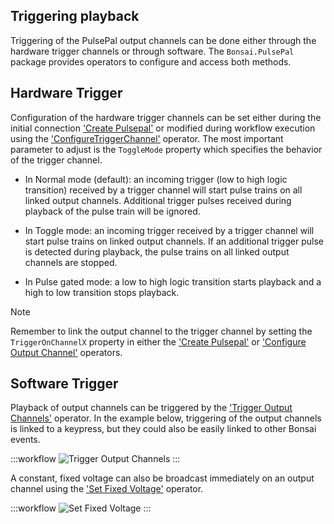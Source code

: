 
## Triggering playback

Triggering of the PulsePal output channels can be done either through the hardware trigger channels or through software. The `Bonsai.PulsePal` package provides operators to configure and access both methods.

## Hardware Trigger
Configuration of the hardware trigger channels can be set either during the initial connection ['Create Pulsepal'](xref:Bonsai.PulsePal.CreatePulsePal) or modified during workflow execution using the ['ConfigureTriggerChannel'](xref:Bonsai.PulsePal.ConfigureTriggerChannel) operator. The most important parameter to adjust is the `ToggleMode` property which specifies the behavior of the trigger channel.

- In Normal mode (default): an incoming trigger (low to high logic transition) received by a trigger channel will start pulse trains on all linked output channels. Additional trigger pulses received during playback of the pulse train will be ignored.

- In Toggle mode: an incoming trigger received by a trigger channel will start pulse trains on linked output channels. If an additional trigger pulse is detected during playback, the pulse trains on all linked output channels are stopped.

- In Pulse gated mode: a low to high logic transition starts playback and a high to low transition stops playback.

> [!NOTE]
> Remember to link the output channel to the trigger channel by setting the `TriggerOnChannelX` property in either the ['Create Pulsepal'](xref:Bonsai.PulsePal.CreatePulsePal) or ['Configure Output Channel'](xref:Bonsai.PulsePal.ConfigureOutputChannel) operators.

## Software Trigger
Playback of output channels can be triggered by the ['Trigger Output Channels'](xref:Bonsai.PulsePal.TriggerOutputChannels) operator. In the example below, triggering of the output channels is linked to a keypress, but they could also be easily linked to other Bonsai events.

:::workflow
![Trigger Output Channels](../workflows/trigger-output.bonsai)
:::

A constant, fixed voltage can also be broadcast immediately on an output channel using the ['Set Fixed Voltage'](xref:Bonsai.PulsePal.SetFixedVoltage) operator.

:::workflow
![Set Fixed Voltage](../workflows/set-fixed-voltage.bonsai)
:::







